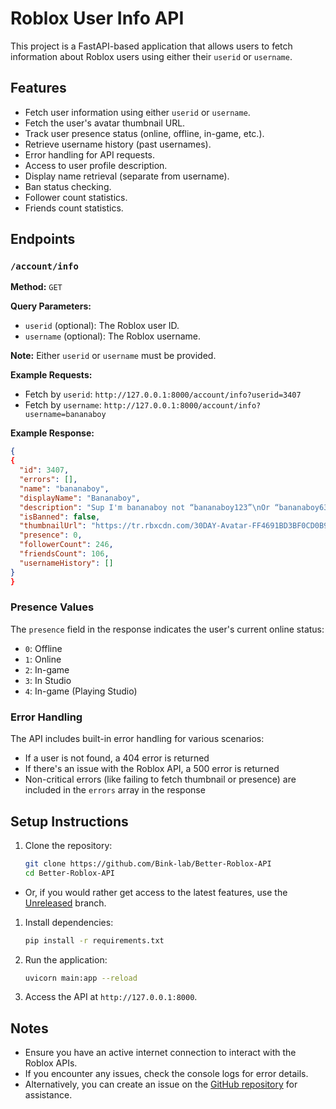 # Roblox User Info API

This project is a FastAPI-based application that allows users to fetch information about Roblox users using either their `userid` or `username`.

## Features

- Fetch user information using either `userid` or `username`.
- Fetch the user's avatar thumbnail URL.
- Track user presence status (online, offline, in-game, etc.).
- Retrieve username history (past usernames).
- Error handling for API requests.
- Access to user profile description.
- Display name retrieval (separate from username).
- Ban status checking.
- Follower count statistics.
- Friends count statistics.

## Endpoints

### `/account/info`

**Method:** `GET`

**Query Parameters:**
- `userid` (optional): The Roblox user ID.
- `username` (optional): The Roblox username.

**Note:** Either `userid` or `username` must be provided.

**Example Requests:**
- Fetch by `userid`: `http://127.0.0.1:8000/account/info?userid=3407`
- Fetch by `username`: `http://127.0.0.1:8000/account/info?username=bananaboy`

**Example Response:**
```json
{
{
  "id": 3407,
  "errors": [],
  "name": "bananaboy",
  "displayName": "Bananaboy",
  "description": "Sup I'm bananaboy not “bananaboy123”\nOr “bananaboy6362” any of those I'm bananaboy with no numbers in it so im the original bananaboy",
  "isBanned": false,
  "thumbnailUrl": "https://tr.rbxcdn.com/30DAY-Avatar-FF4691BD3BF0CD0B98A4923029C73C29-Png/720/720/Avatar/Png/noFilter",
  "presence": 0,
  "followerCount": 246,
  "friendsCount": 106,
  "usernameHistory": []
}
}
```

### Presence Values

The `presence` field in the response indicates the user's current online status:
- `0`: Offline
- `1`: Online
- `2`: In-game
- `3`: In Studio
- `4`: In-game (Playing Studio)

### Error Handling

The API includes built-in error handling for various scenarios:
- If a user is not found, a 404 error is returned
- If there's an issue with the Roblox API, a 500 error is returned
- Non-critical errors (like failing to fetch thumbnail or presence) are included in the `errors` array in the response

## Setup Instructions

1. Clone the repository:
   ```bash
   git clone https://github.com/Bink-lab/Better-Roblox-API
   cd Better-Roblox-API
   ```

- Or, if you would rather get access to the latest features, use the [Unreleased](https://github.com/Bink-lab/Better-Roblox-API/tree/Unreleased) branch.

1. Install dependencies:
   ```bash
   pip install -r requirements.txt
   ```

2. Run the application:
   ```bash
   uvicorn main:app --reload
   ```

3. Access the API at `http://127.0.0.1:8000`.

## Notes

- Ensure you have an active internet connection to interact with the Roblox APIs.
- If you encounter any issues, check the console logs for error details.
- Alternatively, you can create an issue on the [GitHub repository](https://github.com/Bink-lab/Better-Roblox-API/issues) for assistance.